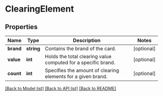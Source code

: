 # ClearingElement

## Properties
Name | Type | Description | Notes
------------ | ------------- | ------------- | -------------
**brand** | **string** | Contains the brand of the card. | [optional] 
**value** | **int** | Holds the total clearing value computed for a specific brand. | [optional] 
**count** | **int** | Specifies the amount of clearing elements for a given brand. | [optional] 

[[Back to Model list]](../README.md#documentation-for-models) [[Back to API list]](../README.md#documentation-for-api-endpoints) [[Back to README]](../README.md)


